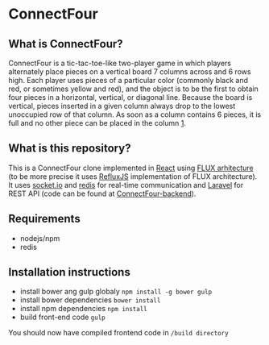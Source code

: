 # ConnectFour


## What is ConnectFour?

ConnectFour is a tic-tac-toe-like two-player game in which players
alternately place pieces on a vertical board 7 columns across and 6 rows high.
Each player uses pieces of a particular color (commonly black and red, or
sometimes yellow and red), and the object is to be the first to obtain four
pieces in a horizontal, vertical, or diagonal line. Because the board is
vertical, pieces inserted in a given column always drop to the lowest
unoccupied row of that column. As soon as a column contains 6 pieces, it is
full and no other piece can be placed in the column
[1](http://mathworld.wolfram.com/Connect-Four.html).

## What is this repository?

This is a ConnectFour clone implemented in [React](https://facebook.github.io/react/) using
[FLUX arhitecture](https://facebook.github.io/flux/docs/overview.html#content)
(to be more precise it uses [RefluxJS](https://github.com/spoike/refluxjs) implementation of FLUX architecture). It
uses [socket.io](http://socket.io/) and [redis](http://redis.io/) for real-time communication and [Laravel](http://laravel.com/) for REST API
(code can be found at
[ConnectFour-backend](https://github.com/nhenezi/connectfour-backend)).


## Requirements

- nodejs/npm
- redis

## Installation instructions

- install bower ang gulp globaly `npm install -g bower gulp`
- install bower dependencies `bower install`
- install npm dependencies `npm install`
- build front-end code `gulp`

You should now have compiled frontend code in `/build directory`
